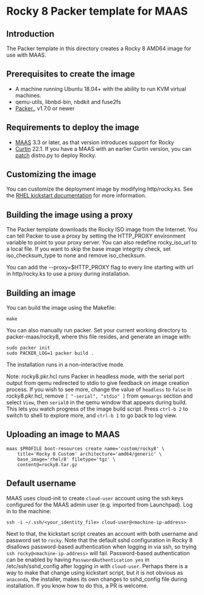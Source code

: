 # Rocky 8 Packer template for MAAS

## Introduction

The Packer template in this directory creates a Rocky 8 AMD64 image for use with MAAS.

## Prerequisites to create the image

* A machine running Ubuntu 18.04+ with the ability to run KVM virtual machines.
* qemu-utils, libnbd-bin, nbdkit and fuse2fs
* [Packer.](https://www.packer.io/intro/getting-started/install.html), v1.7.0 or newer

## Requirements to deploy the image

* [MAAS](https://maas.io) 3.3 or later, as that version introduces support for Rocky
* [Curtin](https://launchpad.net/curtin) 22.1. If you have a MAAS with an earlier Curtin version, you can [patch](https://code.launchpad.net/~xnox/curtin/+git/curtin/+merge/415604) distro.py to deploy Rocky.

## Customizing the image

You can customize the deployment image by modifying http/rocky.ks. See the [RHEL kickstart documentation](https://access.redhat.com/documentation/en-us/red_hat_enterprise_linux/8/html/performing_an_advanced_rhel_installation/kickstart-commands-and-options-reference_installing-rhel-as-an-experienced-user#part-or-partition_kickstart-commands-for-handling-storage) for more information.

## Building the image using a proxy

The Packer template downloads the Rocky ISO image from the Internet. You can tell Packer to use a proxy by setting the HTTP_PROXY environment variable to point to your proxy server. You can also  redefine rocky_iso_url to a local file. If you want to skip the base image integrity check, set iso_checksum_type to none and remove iso_checksum.

You can add the --proxy=$HTTP_PROXY flag to every line starting with url in http/rocky.ks to use a proxy during installation.

## Building an image

You can build the image using the Makefile:

```shell
make
```

You can also manually run packer. Set your current working directory to packer-maas/rocky8, where this file resides, and generate an image with:

```shell
sudo packer init
sudo PACKER_LOG=1 packer build .
```

The installation runs in a non-interactive mode.

Note: rocky8.pkr.hcl runs Packer in headless mode, with the serial port output from qemu redirected to stdio to give feedback on image creation process. If you wish to see more, change the value of `headless` to `false` in rocky8.pkr.hcl, remove `[ "-serial", "stdio" ]` from `qemuargs` section and select `View`, then `serial0` in the qemu window that appears during build. This lets you watch progress of the image build script. Press `ctrl-b 2` to switch to shell to explore more, and `ctrl-b 1` to go back to log view.

## Uploading an image to MAAS

```shell
maas $PROFILE boot-resources create name='custom/rocky8' \
    title='Rocky 8 Custom' architecture='amd64/generic' \
    base_image='rhel/8' filetype='tgz' \
    content@=rocky8.tar.gz
```

## Default username

MAAS uses cloud-init to create ```cloud-user``` account using the ssh keys configured for the MAAS admin user (e.g. imported from Launchpad). Log in to the machine:

```shell
ssh -i ~/.ssh/<your_identity_file> cloud-user@<machine-ip-address>
```

Next to that, the kickstart script creates an account with both username and password set to  ```rocky```. Note that the default sshd configuration in Rocky 8 disallows password-based authentication when logging in via ssh, so trying `ssh rocky@<machine-ip-address>` will fail. Password-based authentication can be enabled by having `PasswordAuthentication yes` in /etc/ssh/sshd_config after logging in with ```cloud-user```. Perhaps there is a way to make that change using kickstart script, but it is not obvious as ```anaconda```, the installer, makes its own changes to sshd_config file during installation. If you know how to do this, a PR is welcome.
